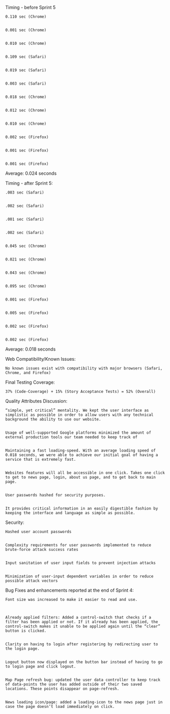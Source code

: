 Timing - before Sprint 5 


    0.110 sec (Chrome) 


    0.001 sec (Chrome) 


    0.010 sec (Chrome) 


    0.109 sec (Safari) 


    0.019 sec (Safari) 


    0.003 sec (Safari) 


    0.018 sec (Chrome) 


    0.012 sec (Chrome) 


    0.010 sec (Chrome) 


    0.002 sec (Firefox) 


    0.001 sec (Firefox) 


    0.001 sec (Firefox) 

Average: 0.024 seconds  


Timing - after Sprint 5:  


    .003 sec (Safari) 


    .002 sec (Safari) 


    .001 sec (Safari) 


    .002 sec (Safari) 


    0.045 sec (Chrome) 


    0.021 sec (Chrome) 


    0.043 sec (Chrome) 


    0.095 sec (Chrome) 


    0.001 sec (Firefox) 


    0.005 sec (Firefox) 


    0.002 sec (Firefox) 


    0.002 sec (Firefox) 
    

Average: 0.018 seconds 


 

Web Compatibility/Known Issues: 


    No known issues exist with compatibility with major browsers (Safari, Chrome, and Firefox) 
    

Final Testing Coverage:  


    37% (Code-Coverage) + 15% (Story Acceptance Tests) = 52% (Overall) 
    

Quality Attributes Discussion: 


    “simple, yet critical” mentality. We kept the user interface as simplistic as possible in order to allow users with any technical background the ability to use our website.  
    

    Usage of well-supported Google platforms minimized the amount of external production tools our team needed to keep track of 
    

    Maintaining a fast loading-speed. With an average loading speed of 0.018 seconds, we were able to achieve our initial goal of having a service that is extremely fast.  
    

    Websites features will all be accessible in one click. Takes one click to get to news page, login, about us page, and to get back to main page.  
    

    User passwords hashed for security purposes.  


    It provides critical information in an easily digestible fashion by keeping the interface and language as simple as possible.  


Security:  


    Hashed user account passwords 
    

    Complexity requirements for user passwords implemented to reduce brute-force attack success rates 


    Input sanitation of user input fields to prevent injection attacks 
    

    Minimization of user-input dependent variables in order to reduce possible attack vectors 
    

Bug Fixes and enhancements reported at the end of Sprint 4:  


    Font size was increased to make it easier to read and use.  
    
    

    Already applied filters: Added a control-switch that checks if a filter has been applied or not. If it already has been applied, the control-switch makes it unable to be applied again until the “clear” button is clicked. 


    Clarity on having to login after registering by redirecting user to the login page.  


    Logout button now displayed on the button bar instead of having to go to login page and click logout.  


    Map Page refresh bug: updated the user data controller to keep track of data-points the user has added outside of their two saved locations. These points disappear on page-refresh.  


    News loading icon/page: added a loading-icon to the news page just in case the page doesn’t load immediately on click. 
